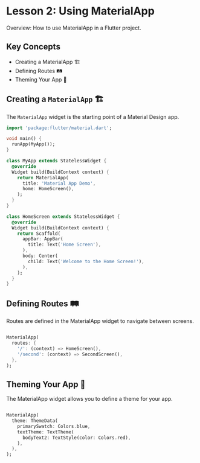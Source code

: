 # Lesson 2: Using MaterialApp

Overview: How to use MaterialApp in a Flutter project.

## Key Concepts

- Creating a MaterialApp 🏗️
- Defining Routes 🛤️
- Theming Your App 🎨

## Creating a `MaterialApp` 🏗️

The `MaterialApp` widget is the starting point of a Material Design app.

  ```dart
  import 'package:flutter/material.dart';

  void main() {
    runApp(MyApp());
  }

  class MyApp extends StatelessWidget {
    @override
    Widget build(BuildContext context) {
      return MaterialApp(
        title: 'Material App Demo',
        home: HomeScreen(),
      );
    }
  }

  class HomeScreen extends StatelessWidget {
    @override
    Widget build(BuildContext context) {
      return Scaffold(
        appBar: AppBar(
          title: Text('Home Screen'),
        ),
        body: Center(
          child: Text('Welcome to the Home Screen!'),
        ),
      );
    }
  }
  ```

## Defining Routes 🛤️

Routes are defined in the MaterialApp widget to navigate between screens.

```dart

MaterialApp(
  routes: {
    '/': (context) => HomeScreen(),
    '/second': (context) => SecondScreen(),
  },
);
```

## Theming Your App 🎨

The MaterialApp widget allows you to define a theme for your app.

```dart

MaterialApp(
  theme: ThemeData(
    primarySwatch: Colors.blue,
    textTheme: TextTheme(
      bodyText2: TextStyle(color: Colors.red),
    ),
  ),
);
```
